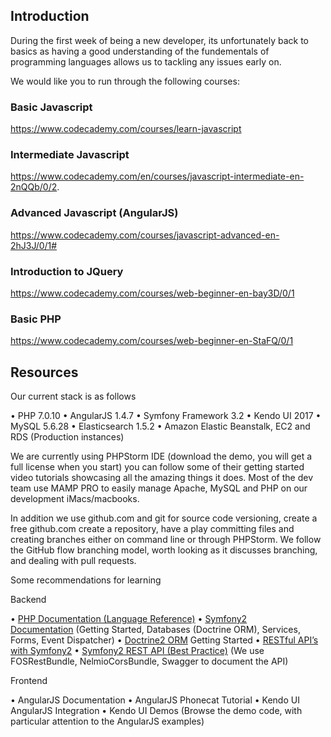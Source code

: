 ## Introduction

During the first week of being a new developer, its unfortunately back to basics as having a good understanding of the fundementals of programming languages allows us to tackling any issues early on.

We would like you to run through the following courses:

### Basic Javascript
https://www.codecademy.com/courses/learn-javascript

### Intermediate Javascript
https://www.codecademy.com/en/courses/javascript-intermediate-en-2nQQb/0/2.

### Advanced Javascript (AngularJS)
https://www.codecademy.com/courses/javascript-advanced-en-2hJ3J/0/1#

### Introduction to JQuery
https://www.codecademy.com/courses/web-beginner-en-bay3D/0/1

### Basic PHP
https://www.codecademy.com/courses/web-beginner-en-StaFQ/0/1

## Resources

Our current stack is as follows

• PHP 7.0.10
• AngularJS 1.4.7
• Symfony Framework 3.2
• Kendo UI 2017
• MySQL 5.6.28
• Elasticsearch 1.5.2
• Amazon Elastic Beanstalk, EC2 and RDS (Production instances)

We are currently using PHPStorm IDE (download the demo, you will get a full license when you start) you can follow some of their getting started video tutorials showcasing all the amazing things it does. Most of the dev team use MAMP PRO to easily manage Apache, MySQL and PHP on our development iMacs/macbooks.

In addition we use github.com and git for source code versioning, create a free github.com create a repository, have a play committing files and creating branches either on command line or through PHPStorm. We follow the GitHub flow branching model, worth looking as it discusses branching, and dealing with pull requests.

Some recommendations for learning

Backend

• [PHP Documentation (Language Reference)](http://php.net/manual/en/)
• [Symfony2 Documentation](https://symfony.com/doc/current/index.html) (Getting Started, Databases (Doctrine ORM), Services, Forms, Event Dispatcher)
• [Doctrine2 ORM](http://docs.doctrine-project.org/projects/doctrine-orm/en/latest/tutorials/getting-started.html) Getting Started
• [RESTful API’s with Symfony2](http://williamdurand.fr/2012/08/02/rest-apis-with-symfony2-the-right-way/)
• [Symfony2 REST API (Best Practice)](http://welcometothebundle.com/symfony2-rest-api-the-best-2013-way) (We use FOSRestBundle, NelmioCorsBundle, Swagger to document the API)

Frontend

• AngularJS Documentation
• AngularJS Phonecat Tutorial
• Kendo UI AngularJS Integration
• Kendo UI Demos (Browse the demo code, with particular attention to the AngularJS examples)
